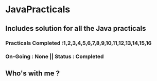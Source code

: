 # JavaPracticals
## Includes solution for all the Java practicals
### Practicals Completed :1,2,3,4,5,6,7,8,9,10,11,12,13,14,15,16
### On-Going : None ||  Status : Completed
## Who's with me ?
